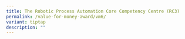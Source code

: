```yaml
---
title: The Robotic Process Automation Core Competency Centre (RC3)
permalink: /value-for-money-award/vm6/
variant: tiptap
description: ""
---
```

